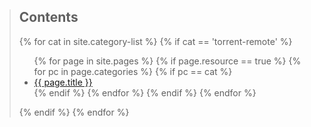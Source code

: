 > ## Contents
> {% for cat in site.category-list %}
> {% if cat == 'torrent-remote' %}
> <ul>
>   {% for page in site.pages %}
>     {% if page.resource == true %}
>       {% for pc in page.categories %}
>         {% if pc == cat %}
>           <li><a href="/docs/{{ page.url }}">{{ page.title }}</a></li>
>         {% endif %}   
>       {% endfor %}  
>     {% endif %}   
>   {% endfor %}  
> </ul>
> {% endif %}
> {% endfor %} 
